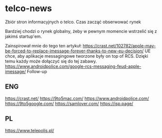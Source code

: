 # telco-news
Zbiór stron informacyjnych o telco. Czas zacząć obserwować rynek 

Bardziej chodzi o rynek globalny, żeby w pewnym momencie wstrzelić się z jakimś startup'em. 

Zainspirował mnie do tego ten artykuł: https://crast.net/102782/apple-may-be-forced-to-replace-imessage-forever-thanks-to-new-eu-decision/ 
UE chce, aby aplikacje messagingowe tworzone były on top of RCS. Dzięki temu każdy może dołączyć się do tej zabawy.  
https://www.androidpolice.com/google-rcs-messaging-feud-apple-imessage/ Follow-up 
## ENG
https://crast.net/
https://9to5mac.com/
https://www.androidpolice.com/
https://9to5google.com/
https://samlover.com/
https://isp.page/

## PL
https://www.telepolis.pl/
